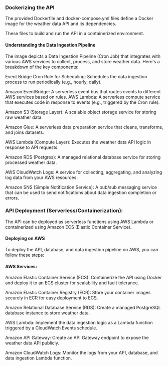 ### Dockerizing the API

The provided Dockerfile and docker-compose.yml files define a Docker image for the weather data API and its dependencies. 

These files to build and run the API in a containerized environment.

#### Understanding the Data Ingestion Pipeline

The image depicts a Data Ingestion Pipeline (Cron Job) that integrates with various AWS services to collect, process, and store weather data. Here's a breakdown of the key components:

Event Bridge Cron Rule for Scheduling: Schedules the data ingestion process to run periodically (e.g., hourly, daily).

Amazon EventBridge: A serverless event bus that routes events to different AWS services based on rules.
AWS Lambda: A serverless compute service that executes code in response to events (e.g., triggered by the Cron rule).

Amazon S3 (Storage Layer): A scalable object storage service for storing raw weather data.

Amazon Glue: A serverless data preparation service that cleans, transforms, and joins datasets.

AWS Lambda (Compute Layer): Executes the weather data API logic in response to API requests.

Amazon RDS (Postgres): A managed relational database service for storing processed weather data.

AWS CloudWatch Logs: A service for collecting, aggregating, and analyzing log data from your AWS resources.

Amazon SNS (Simple Notification Service): A pub/sub messaging service that can be used to send notifications about data ingestion completion or errors.



### API Deployment (Serverless/Containerization):

The API can be deployed as serverless functions using AWS Lambda or containerized using Amazon ECS (Elastic Container Service).

#### Deploying on AWS

To deploy the API, database, and data ingestion pipeline on AWS, you can follow these steps:

#### AWS Services:

Amazon Elastic Container Service (ECS): Containerize the API using Docker and deploy it to an ECS cluster for scalability and fault tolerance.

Amazon Elastic Container Registry (ECR): Store your container images securely in ECR for easy deployment to ECS.

Amazon Relational Database Service (RDS): Create a managed PostgreSQL database instance to store weather data.

AWS Lambda: Implement the data ingestion logic as a Lambda function triggered by a CloudWatch Events schedule.

Amazon API Gateway: Create an API Gateway endpoint to expose the weather data API publicly.

Amazon CloudWatch Logs: Monitor the logs from your API, database, and data ingestion Lambda function.
